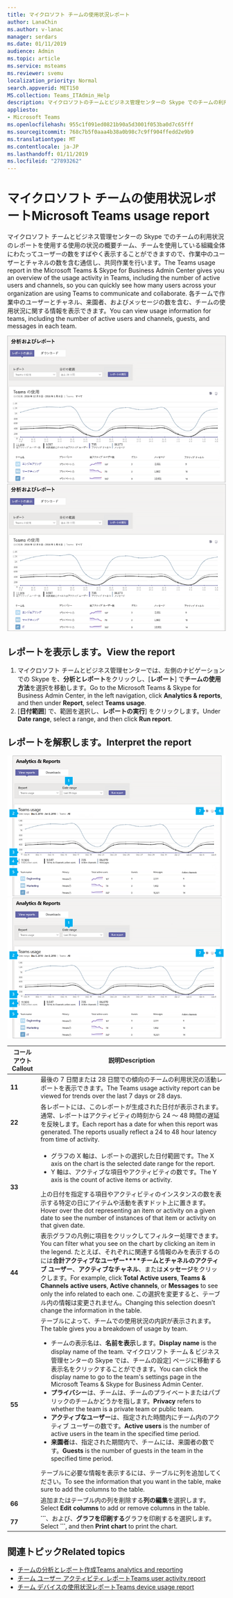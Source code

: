 ```yaml
---
title: マイクロソフト チームの使用状況レポート
author: LanaChin
ms.author: v-lanac
manager: serdars
ms.date: 01/11/2019
audience: Admin
ms.topic: article
ms.service: msteams
ms.reviewer: svemu
localization_priority: Normal
search.appverid: MET150
MS.collection: Teams_ITAdmin_Help
description: マイクロソフトのチームとビジネス管理センターの Skype でのチームの利用状況のレポートを使用して、組織内のチームの活動の概要を取得する方法について説明します。
appliesto:
- Microsoft Teams
ms.openlocfilehash: 955c1f091ed0821b90a5d3001f053ba0d7c65fff
ms.sourcegitcommit: 768c7b5f0aaa4b38a0b98c7c9ff904ffedd2e9b9
ms.translationtype: MT
ms.contentlocale: ja-JP
ms.lasthandoff: 01/11/2019
ms.locfileid: "27893262"
---
```

# <a name="microsoft-teams-usage-report"></a><span data-ttu-id="00560-103">マイクロソフト チームの使用状況レポート</span><span class="sxs-lookup"><span data-stu-id="00560-103">Microsoft Teams usage report</span></span>

<span data-ttu-id="00560-104">マイクロソフト チームとビジネス管理センターの Skype でのチームの利用状況のレポートを使用する使用の状況の概要チーム、チームを使用している組織全体にわたってユーザーの数をすばやく表示することができますので、作業中のユーザーとチャネルの数を含む通信し、共同作業を行います。</span><span class="sxs-lookup"><span data-stu-id="00560-104">The Teams usage report in the Microsoft Teams & Skype for Business Admin Center gives you an overview of the usage activity in Teams, including the number of active users and channels, so you can quickly see how many users across your organization are using Teams to communicate and collaborate.</span></span> <span data-ttu-id="00560-105">各チームで作業中のユーザーとチャネル、来園者、およびメッセージの数を含む、チームの使用状況に関する情報を表示できます。</span><span class="sxs-lookup"><span data-stu-id="00560-105">You can view usage information for  teams, including the number of active users and channels, guests, and messages in each team.</span></span>

<span data-ttu-id="00560-106">![マイクロソフトのチームと Skype ビジネス管理センターのチームの利用状況レポートのスクリーン ショット](../media/teams-reports-teams-usage.png "マイクロソフトのチームと Skype ビジネス管理センターのチームの利用状況レポートのスクリーン ショット")</span><span class="sxs-lookup"><span data-stu-id="00560-106">![Screen shot of the Teams usage report in the Microsoft Teams & Skype for Business Admin Center](../media/teams-reports-teams-usage.png "Screen shot of the Teams usage report in the Microsoft Teams & Skype for Business Admin Center")</span></span>

## <a name="view-the-report"></a><span data-ttu-id="00560-107">レポートを表示します。</span><span class="sxs-lookup"><span data-stu-id="00560-107">View the report</span></span>

1. <span data-ttu-id="00560-108">マイクロソフト チームとビジネス管理センターでは、左側のナビゲーションでの Skype を、**分析とレポート**をクリックし、[**レポート**] で**チームの使用方法**を選択を移動します。</span><span class="sxs-lookup"><span data-stu-id="00560-108">Go to the Microsoft Teams & Skype for Business Admin Center, in the left navigation, click **Analytics & reports**, and then under **Report**, select **Teams usage**.</span></span> 
2. <span data-ttu-id="00560-109">[**日付範囲**] で、範囲を選択し、**レポートの実行**] をクリックします。</span><span class="sxs-lookup"><span data-stu-id="00560-109">Under **Date range**, select a range, and then click **Run report**.</span></span>

## <a name="interpret-the-report"></a><span data-ttu-id="00560-110">レポートを解釈します。</span><span class="sxs-lookup"><span data-stu-id="00560-110">Interpret the report</span></span>

<span data-ttu-id="00560-111">![マイクロソフトのチームと Skype ビジネス管理センターのチームの利用状況レポートのスクリーン ショット](../media/teams-reports-teams-usage-with-callouts.png "マイクロソフトのチームと Skype の番号付きの吹き出し付きのビジネス管理センターでチームの使用状況レポートのスクリーン ショット")</span><span class="sxs-lookup"><span data-stu-id="00560-111">![Screen shot of the Teams usage report in the Microsoft Teams & Skype for Business Admin Center](../media/teams-reports-teams-usage-with-callouts.png "Screen shot of the Teams usage report in the Microsoft Teams & Skype for Business Admin Center with numbered callouts")</span></span>

|<span data-ttu-id="00560-112">コールアウト</span><span class="sxs-lookup"><span data-stu-id="00560-112">Callout</span></span> |<span data-ttu-id="00560-113">説明</span><span class="sxs-lookup"><span data-stu-id="00560-113">Description</span></span>  |
|--------|-------------|
|<span data-ttu-id="00560-114">**1**</span><span class="sxs-lookup"><span data-stu-id="00560-114">**1**</span></span>   |<span data-ttu-id="00560-115">最後の 7 日間または 28 日間での傾向のチームの利用状況の活動レポートを表示できます。</span><span class="sxs-lookup"><span data-stu-id="00560-115">The Teams usage activity report can be viewed for trends over the last 7 days or 28 days.</span></span> |
|<span data-ttu-id="00560-116">**2**</span><span class="sxs-lookup"><span data-stu-id="00560-116">**2**</span></span>   |<span data-ttu-id="00560-p102">各レポートには、このレポートが生成された日付が表示されます。通常、レポートはアクティビティの時刻から 24 ～ 48 時間の遅延を反映します。</span><span class="sxs-lookup"><span data-stu-id="00560-p102">Each report has a date for when this report was generated. The reports usually reflect a 24 to 48 hour latency from time of activity.</span></span> |
|<span data-ttu-id="00560-119">**3**</span><span class="sxs-lookup"><span data-stu-id="00560-119">**3**</span></span>   |<ul><li><span data-ttu-id="00560-120">グラフの X 軸は、レポートの選択した日付範囲です。</span><span class="sxs-lookup"><span data-stu-id="00560-120">The X axis on the chart is the selected date range for the report.</span></span></li> <li> <span data-ttu-id="00560-121">Y 軸は、アクティブな項目やアクティビティの数です。</span><span class="sxs-lookup"><span data-stu-id="00560-121">The Y axis is the count of active items or activity.</span></span></li> </ul><span data-ttu-id="00560-122">上の日付を指定する項目やアクティビティのインスタンスの数を表示する特定の日にアイテムや活動を表すドット上に置きます。</span><span class="sxs-lookup"><span data-stu-id="00560-122">Hover over the dot representing an item or activity on a given date to see the number of instances of that item or activity on that given date.</span></span>|
|<span data-ttu-id="00560-123">**4**</span><span class="sxs-lookup"><span data-stu-id="00560-123">**4**</span></span>   |<span data-ttu-id="00560-124">表示グラフの凡例に項目をクリックしてフィルター処理できます。</span><span class="sxs-lookup"><span data-stu-id="00560-124">You can filter what you see on the chart by clicking an item in the legend.</span></span> <span data-ttu-id="00560-125">たとえば、それぞれに関連する情報のみを表示するのには**合計アクティブなユーザー\*\*\*\*チームとチャネルのアクティブ ユーザー**、**アクティブなチャネル**、または**メッセージ**をクリックします。</span><span class="sxs-lookup"><span data-stu-id="00560-125">For example, click  **Total Active users**, **Teams & Channels active users**,  **Active channels**, or **Messages** to see only the info related to each one.</span></span> <span data-ttu-id="00560-126">この選択を変更すると、テーブル内の情報は変更されません。</span><span class="sxs-lookup"><span data-stu-id="00560-126">Changing this selection doesn’t change the information in the table.</span></span> |
|<span data-ttu-id="00560-127">**5**</span><span class="sxs-lookup"><span data-stu-id="00560-127">**5**</span></span>   |<span data-ttu-id="00560-128">テーブルによって、チームでの使用状況の内訳が表示されます。</span><span class="sxs-lookup"><span data-stu-id="00560-128">The table gives you a breakdown of usage by team.</span></span> <ul><li><span data-ttu-id="00560-129">チームの表示名は、**名前を表示**します。</span><span class="sxs-lookup"><span data-stu-id="00560-129">**Display name** is the display name of the team.</span></span> <span data-ttu-id="00560-130">マイクロソフト チーム & ビジネス管理センターの Skype では、チームの設定] ページに移動する表示名をクリックすることができます。</span><span class="sxs-lookup"><span data-stu-id="00560-130">You can click the display name to go to the team's settings page in the Microsoft Teams & Skype for Business Admin Center.</span></span> </li> <li><span data-ttu-id="00560-131">**プライバシー**は、チームは、チームのプライベートまたはパブリックのチームかどうかを指します。</span><span class="sxs-lookup"><span data-stu-id="00560-131">**Privacy** refers to whether the team is a private team or public team.</span></span></li> <li><span data-ttu-id="00560-132">**アクティブなユーザー**は、指定された時間内にチーム内のアクティブ ユーザーの数です。</span><span class="sxs-lookup"><span data-stu-id="00560-132">**Active users** is the number of active users in the team in the specified time period.</span></span></li><li><span data-ttu-id="00560-133">**来園者**は、指定された期間内で、チームには、来園者の数です。</span><span class="sxs-lookup"><span data-stu-id="00560-133">**Guests** is the number of guests in the team in the specified time period.</span></span></li> </li> </ul><span data-ttu-id="00560-134">テーブルに必要な情報を表示するには、テーブルに列を追加してください。</span><span class="sxs-lookup"><span data-stu-id="00560-134">To see the information that you want in the table, make sure to add the columns to the table.</span></span> |
|<span data-ttu-id="00560-135">**6**</span><span class="sxs-lookup"><span data-stu-id="00560-135">**6**</span></span>   |<span data-ttu-id="00560-136">追加またはテーブル内の列を削除する**列の編集**を選択します。</span><span class="sxs-lookup"><span data-stu-id="00560-136">Select **Edit columns** to add or remove columns in the table.</span></span> 
|<span data-ttu-id="00560-137">**7**</span><span class="sxs-lookup"><span data-stu-id="00560-137">**7**</span></span>   |<span data-ttu-id="00560-138">**˙˙˙**、および、**グラフを印刷する**グラフを印刷するを選択します。</span><span class="sxs-lookup"><span data-stu-id="00560-138">Select **˙˙˙**, and then **Print chart** to print the chart.</span></span> |

## <a name="related-topics"></a><span data-ttu-id="00560-139">関連トピック</span><span class="sxs-lookup"><span data-stu-id="00560-139">Related topics</span></span>
- [<span data-ttu-id="00560-140">チームの分析とレポート作成</span><span class="sxs-lookup"><span data-stu-id="00560-140">Teams analytics and reporting</span></span>](teams-reporting-reference.md)
- [<span data-ttu-id="00560-141">チーム ユーザー アクティビティ レポート</span><span class="sxs-lookup"><span data-stu-id="00560-141">Teams user activity report</span></span>](user-activity-report.md)
- [<span data-ttu-id="00560-142">チーム デバイスの使用状況レポート</span><span class="sxs-lookup"><span data-stu-id="00560-142">Teams device usage report</span></span>](device-usage-report.md)
